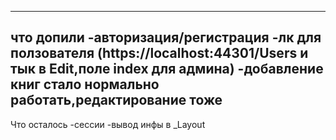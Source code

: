 ---------------
что допили
-авторизация/регистрация
-лк для ползователя (https://localhost:44301/Users и тык в Edit,поле index для админа)
-добавление книг стало нормально работать,редактирование тоже
----------
Что осталось
-сессии
-вывод инфы в _Layout
